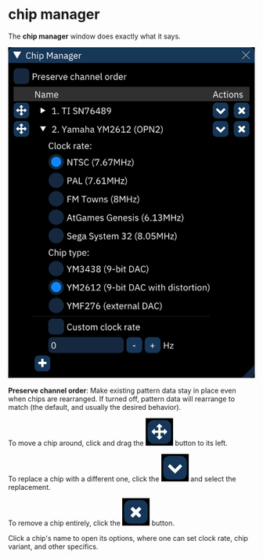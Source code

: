 # chip manager

The **chip manager** window does exactly what it says.

![chip manager](chip-manager.png)

**Preserve channel order**: Make existing pattern data stay in place even when chips are rearranged. If turned off, pattern data will rearrange to match (the default, and usually the desired behavior).

To move a chip around, click and drag the ![crossed-arrows](chip-manager-move.png) button to its left.

To replace a chip with a different one, click the ![down-angle](chip-manager-change.png) and select the replacement.

To remove a chip entirely, click the ![X](chip-manager-remove.png) button.

Click a chip's name to open its options, where one can set clock rate, chip variant, and other specifics.